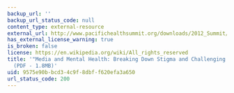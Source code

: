 ```yaml
---
backup_url: ''
backup_url_status_code: null
content_type: external-resource
external_url: http://www.pacifichealthsummit.org/downloads/2012_Summit/PHS12_MentalHealth.pdf
has_external_license_warning: true
is_broken: false
license: https://en.wikipedia.org/wiki/All_rights_reserved
title: '"Media and Mental Health: Breaking Down Stigma and Challenging Inaccuracies."
  (PDF - 1.8MB)'
uid: 9575e90b-bcd3-4c9f-8dbf-f620efa3a650
url_status_code: 200
---
```

